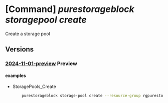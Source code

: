 # [Command] _purestorageblock storagepool create_

Create a storage pool

## Versions

### [2024-11-01-preview](/Resources/mgmt-plane/L3N1YnNjcmlwdGlvbnMve30vcmVzb3VyY2Vncm91cHMve30vcHJvdmlkZXJzL3B1cmVzdG9yYWdlLmJsb2NrL3N0b3JhZ2Vwb29scy97fQ==/2024-11-01-preview.xml) **Preview**

<!-- mgmt-plane /subscriptions/{}/resourcegroups/{}/providers/purestorage.block/storagepools/{} 2024-11-01-preview -->

#### examples

- StoragePools_Create
    ```bash
        purestorageblock storage-pool create --resource-group rgpurestorage --storage-pool-name storagePoolname --availability-zone vknyl --vnet-injection "{subnet-id:tnlctolrxdvnkjiphlrdxq,vnet-id:zbumtytyqwewjcyckwqchiypshv}" --provisioned-bandwidth-mb-per-sec 17 --reservation-id xiowoxnbtcotutcmmrofvgdi --type None --user-assigned-identities "{key4211:{}}" --tags "{key7593:vsyiygyurvwlfaezpuqu}" --location lonlc
    ```
